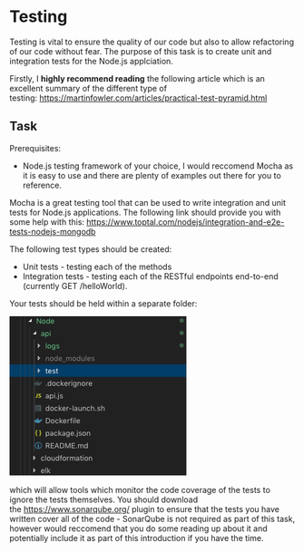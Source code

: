 # Testing

Testing is vital to ensure the quality of our code but also to allow refactoring of our code without fear. The purpose of this task is to create unit and integration tests for the Node.js applciation.

Firstly, I **highly recommend reading** the following article which is an excellent summary of the different type of testing: <https://martinfowler.com/articles/practical-test-pyramid.html>

## Task

Prerequisites: 

-   Node.js testing framework of your choice, I would reccomend Mocha as it is easy to use and there are plenty of examples out there for you to reference.


Mocha is a great testing tool that can be used to write integration and unit tests for Node.js applications. The following link should provide you with some help with this: <https://www.toptal.com/nodejs/integration-and-e2e-tests-nodejs-mongodb>

The following test types should be created:

-   Unit tests - testing each of the methods
-   Integration tests - testing each of the RESTful endpoints end-to-end (currently GET /helloWorld).

Your tests should be held within a separate folder:

![](attachments/418807871/418775105.png)

which will allow tools which monitor the code coverage of the tests to ignore the tests themselves. You should download the <https://www.sonarqube.org/> plugin to ensure that the tests you have written cover all of the code - SonarQube is not required as part of this task, however would reccomend that you do some reading up about it and potentially include it as part of this introduction if you have the time.

